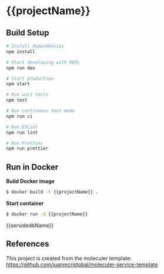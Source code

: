 # {{projectName}}


## Build Setup

```bash
# Install dependencies
npm install

# Start developing with REPL
npm run dev

# Start production
npm start

# Run unit tests
npm test

# Run continuous test mode
npm run ci

# Run ESLint
npm run lint

# Run Prettier
npm run prettier
```

## Run in Docker

**Build Docker image**

```bash
$ docker build -t {{projectName}} .
```

**Start container**

```bash
$ docker run -d {{projectName}}
```
{{servidedbName}}

## References
This project is created from the moleculer template: https://github.com/juanmcristobal/moleculer-service-template